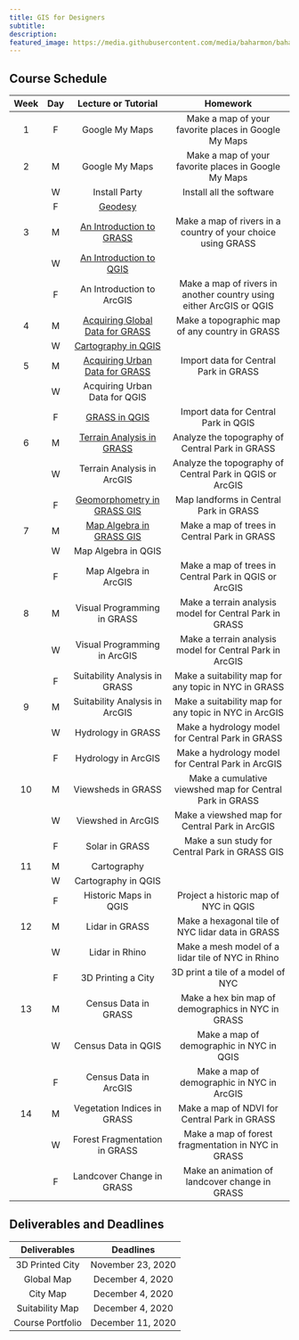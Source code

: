 ```yaml
---
title: GIS for Designers
subtitle:
description:
featured_image: https://media.githubusercontent.com/media/baharmon/baharmon.github.io/master/images/
---
```


## Course Schedule

| Week | Day| Lecture or Tutorial | Homework |
|:---:|:---:|:---:|:---:|
| 1 | F | Google My Maps | Make a map of your favorite places in Google My Maps |
| 2 | M | Google My Maps | Make a map of your favorite places in Google My Maps |
|   | W | Install Party | Install all the software |
|   | F | [<i class="fa fa-comment"></i> Geodesy](https://baharmon.github.io/lectures/geodesy) |  |
| 3 | M | [<i class="fab fa-vimeo-v"></i>](https://vimeo.com/baharmon/intro-to-grass)[<i class="fab fa-youtube"></i>](https://youtu.be/QldQuhxS4X8)[ An Introduction to GRASS](intro-to-grass) | Make a map of rivers in a country of your choice using GRASS |
|   | W | [<i class="fab fa-vimeo-v"></i>](https://vimeo.com/baharmon/intro-to-qgis)[<i class="fab fa-youtube"></i>](https://youtu.be/DNyyrVY6Pas)[ An Introduction to QGIS](intro-to-qgis) |  |
|   | F | An Introduction to ArcGIS | Make a map of rivers in another country using either ArcGIS or QGIS |
| 4 | M | [<i class="fab fa-vimeo-v"></i>](https://vimeo.com/baharmon/global-data-for-grass)[<i class="fab fa-youtube"></i>](https://youtu.be/vqH-DL4sgXU)[ Acquiring Global Data for GRASS](global-data-for-grass) | Make a topographic map of any country in GRASS |
|   | W | [<i class="fab fa-vimeo-v"></i>](https://vimeo.com/baharmon/cartography-in-qgis)[<i class="fab fa-youtube"></i>](https://youtu.be/wuc4skU8aP0)[ Cartography in QGIS](cartography-in-qgis) |  |
| 5 | M | [<i class="fab fa-vimeo-v"></i>](https://vimeo.com/baharmon/urban-data)[<i class="fab fa-youtube"></i>](https://youtu.be/yQuDPCMqWMw)[ Acquiring Urban Data for GRASS](urban-data-for-grass) | Import data for Central Park in GRASS |
|   | W | Acquiring Urban Data for QGIS | |
|   | F | [GRASS in QGIS](grass-in-qgis) | Import data for Central Park in QGIS |
| 6 | M | [<i class="fab fa-vimeo-v"></i>](https://vimeo.com/baharmon/terrain-analysis-in-grass)[<i class="fab fa-youtube"></i>](https://youtu.be/LVwwqYV5p58)[ Terrain Analysis in GRASS](terrain-analysis-in-grass) | Analyze the topography of Central Park in GRASS |
|   | W | Terrain Analysis in ArcGIS | Analyze the topography of Central Park in QGIS or ArcGIS |
|   | F | [Geomorphometry in GRASS GIS](geomorphometry-in-grass) | Map landforms in Central Park in GRASS |
| 7 | M | [<i class="fab fa-vimeo-v"></i>](https://vimeo.com/baharmon/map-algebra-in-grass)[<i class="fab fa-youtube"></i>](https://youtu.be/HPjr00gEk98)[ Map Algebra in GRASS GIS](map-algebra-in-grass) | Make a map of trees in Central Park in GRASS |
|   | W | Map Algebra in QGIS |  |
|   | F | Map Algebra in ArcGIS | Make a map of trees in Central Park in QGIS or ArcGIS |
| 8 | M | Visual Programming in GRASS | Make a terrain analysis model for Central Park in GRASS |
|   | W | Visual Programming in ArcGIS | Make a terrain analysis model for Central Park in ArcGIS |
|   | F | Suitability Analysis in GRASS | Make a suitability map for any topic in NYC in GRASS |
| 9 | M | Suitability Analysis in ArcGIS | Make a suitability map for any topic in NYC in ArcGIS |
|   | W | Hydrology in GRASS | Make a hydrology model for Central Park in GRASS |
|   | F | Hydrology in ArcGIS | Make a hydrology model for Central Park in ArcGIS |
| 10 | M | Viewsheds in GRASS | Make a cumulative viewshed map for Central Park in GRASS |
|   | W | Viewshed in ArcGIS | Make a viewshed map for Central Park in ArcGIS |
|   | F | Solar in GRASS | Make a sun study for Central Park in GRASS GIS |
| 11 | M | Cartography |  |
|    | W | Cartography in QGIS |  |
|    | F | Historic Maps in QGIS | Project a historic map of NYC in QGIS |
| 12 | M | Lidar in GRASS | Make a hexagonal tile of NYC lidar data in GRASS |
|    | W | Lidar in Rhino | Make a mesh model of a lidar tile of NYC in Rhino |
|    | F | 3D Printing a City | 3D print a tile of a model of NYC |
| 13 | M | Census Data in GRASS | Make a hex bin map of demographics in NYC in GRASS |
|    | W | Census Data in QGIS | Make a map of demographic in NYC in QGIS  |
|    | F | Census Data in ArcGIS | Make a map of demographic in NYC in ArcGIS |
| 14 | M | Vegetation Indices in GRASS | Make a map of NDVI for Central Park in GRASS |
|    | W | Forest Fragmentation in GRASS | Make a map of forest fragmentation in NYC in GRASS |
|    | F | Landcover Change in GRASS | Make an animation of landcover change in GRASS |

## Deliverables and Deadlines

| Deliverables | Deadlines |
|:---:|:---:|
| 3D Printed City | November 23, 2020 |
| Global Map | December 4, 2020 |
| City Map | December 4, 2020 |
| Suitability Map | December 4, 2020 |
| Course Portfolio | December 11, 2020 |
